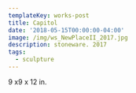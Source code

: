 ```yaml
---
templateKey: works-post
title: Capitol
date: '2018-05-15T00:00:00-04:00'
image: /img/ws_NewPlaceII_2017.jpg
description: stoneware. 2017
tags:
  - sculpture
---
```

9 x9 x 12 in.
